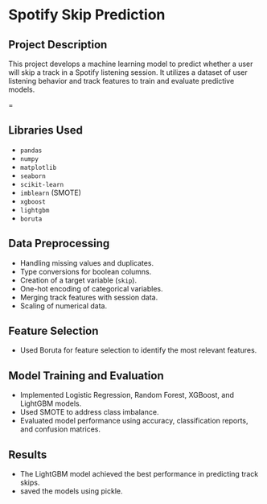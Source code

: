 # Spotify Skip Prediction

## Project Description

This project develops a machine learning model to predict whether a user will skip a track in a Spotify listening session. It utilizes a dataset of user listening behavior and track features to train and evaluate predictive models.

=
## Libraries Used

* `pandas`
* `numpy`
* `matplotlib`
* `seaborn`
* `scikit-learn`
* `imblearn` (SMOTE)
* `xgboost`
* `lightgbm`
* `boruta`

## Data Preprocessing

* Handling missing values and duplicates.
* Type conversions for boolean columns.
* Creation of a target variable (`skip`).
* One-hot encoding of categorical variables.
* Merging track features with session data.
* Scaling of numerical data.

## Feature Selection

* Used Boruta for feature selection to identify the most relevant features.

## Model Training and Evaluation

* Implemented Logistic Regression, Random Forest, XGBoost, and LightGBM models.
* Used SMOTE to address class imbalance.
* Evaluated model performance using accuracy, classification reports, and confusion matrices.

## Results

* The LightGBM model achieved the best performance in predicting track skips.
* saved the models using pickle.

